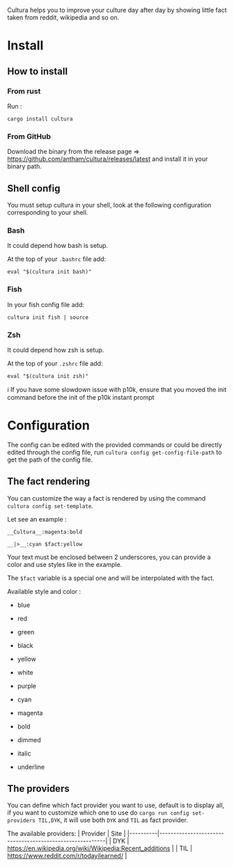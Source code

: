 Cultura helps you to improve your culture day after day by showing little fact taken from reddit, wikipedia and so on.

# Install

## How to install

### From rust

Run :

```
cargo install cultura
```

### From GitHub

Download the binary from the release page => https://github.com/antham/cultura/releases/latest and install it in your binary path.

## Shell config

You must setup cultura in your shell, look at the following configuration corresponding to your shell.

### Bash

It could depend how bash is setup.

At the top of your `.bashrc` file add:

```
eval "$(cultura init bash)"
```

### Fish

In your fish config file add:

```
cultura init fish | source
```

### Zsh

It could depend how zsh is setup.

At the top of your `.zshrc` file add:

```
eval "$(cultura init zsh)"
```

:information_source: If you have some slowdown issue with p10k, ensure that you moved the init command before the init of the p10k instant prompt

# Configuration

The config can be edited with the provided commands or could be directly edited through the config file, run `cultura config get-config-file-path` to get the path of the config file.

## The fact rendering

You can customize the way a fact is rendered by using the command `cultura config set-template`.

Let see an example :

```
__Cultura__:magenta:bold

__|>__:cyan $fact:yellow
```

Your text must be enclosed between 2 underscores, you can provide a color and use styles like in the example.

The `$fact` variable is a special one and will be interpolated with the fact.

Available style and color :

- blue
- red
- green
- black
- yellow
- white
- purple
- cyan
- magenta

- bold
- dimmed
- italic
- underline

## The providers

You can define which fact provider you want to use, default is to display all, if you want to customize which one to use do `cargo run config set-providers TIL,DYK`, it will use both `DYK` and `TIL` as fact provider.

The available providers:
| Provider | Site                                                     |
|----------|----------------------------------------------------------|
| DYK      | https://en.wikipedia.org/wiki/Wikipedia:Recent_additions |
| TIL      | https://www.reddit.com/r/todayilearned/                  |
